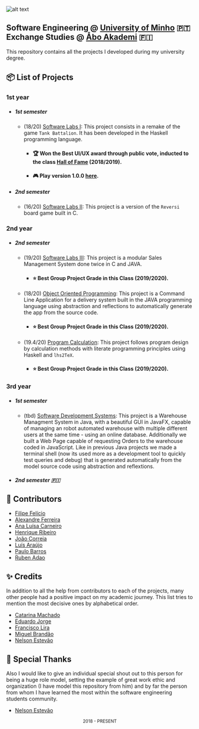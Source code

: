
![alt text](https://github.com/feliciofilipe/university/raw/master/logo.png "Logo")

## Software Engineering @ [University of Minho][uminho] :portugal: <br/> Exchange Studies @ [Åbo Akademi][abo] :finland:

 [uminho]: https://www.uminho.pt/EN/
 [abo]: https://www.abo.fi/en/

This repository contains all the projects I developed during my university degree.

## :package: List of Projects

### **1st year**

- ##### 1st semester

  - (18/20) [Software Labs I](/1st/LI1/):
    This project consists in a remake of the game `Tank Battalion`. It has been developed in the
    Haskell programming language.
    - #### :trophy: Won the Best UI/UX award through public vote, inducted to the class [Hall of Fame][hof] (2018/2019).
    - #### :video_game: Play version 1.0.0 [here][hof_game].
  
    [hof]: https://haslab.github.io/Teaching/LI1/
    [hof_game]: https://haslab.github.io/Teaching/LI1/1819_web/2018li1g159/web/2018li1g159/Tarefa5_2018li1g159.jsexe/run.html

- ##### 2nd semester

  - (16/20) [Software Labs II](/1st/LI2):
    This project is a version of the `Reversi` board game built in C.
    
### **2nd year**

- ##### 2nd semester

  - (19/20) [Software Labs III](/2nd/LI3):
    This project is a modular Sales Management System done twice in C and JAVA.
    - #### :star: Best Group Project Grade in this Class (2019/2020).
  - (18/20) [Object Oriented Programming](/2nd/POO):
    This project is a Command Line Application for a delivery system built in the JAVA
    programming language using abstraction and reflections to automatically generate the app from the source code. 
    - #### :star: Best Group Project Grade in this Class (2019/2020).
  - (19.4/20) [Program Calculation](/2nd/CP):
    This project follows program design by calculation methods with literate
    programming principles using Haskell and `lhs2TeX`.
    - #### :star: Best Group Project Grade in this Class (2019/2020).
    
### **3rd year**

- ##### 1st semester
   
  - (tbd) [Software Development Systems](/3rd/1st/DSS/wms):
    This project is a Warehouse Managment System in Java, with a beautiful GUI in JavaFX, capable of managing an robot automated warehouse with multiple different users at the same time - using an     online database. Additionally we built a Web Page capable of requesting Orders to the warehouse coded in JavaScript. Like in previous Java projects we made a terminal shell (now its used more as a development tool to quickly test queries and debug) that is generated automatically from the model source code using abstraction and reflextions.  

- ##### 2nd semester :finland:


## :handshake: Contributors

- [Filipe Felício][filipe]
- [Alexandre Ferreira][alex]
- [Ana Luísa Carneiro][luisa]
- [Henrique Ribeiro][henrique]
- [João Correia][correia]
- [Luís Araújo][luis]
- [Paulo Barros][paulo]
- [Ruben Adao][ruben]

[filipe]: https://github.com/feliciofilipe
[alex]: https://github.com/PietroPan
[luisa]: https://github.com/Analucar
[henrique]: https://github.com/henriq350
[correia]: https://github.com/jpcorreia99
[luis]: https://github.com/LAraujo7
[paulo]: https://github.com/JohnBarros21
[ruben]: https://github.com/rubenadao

## :sparkles: Credits

In addition to all the help from contributors to each of the projects, many
other people had a positive impact on my academic journey. This list tries to
mention the most decisive ones by alphabetical order.

- [Catarina Machado][catarina]
- [Eduardo Jorge][eduardo]
- [Francisco Lira][lira]
- [Miguel Brandão][brandao]
- [Nelson Estevão][nelson]

[catarina]: https://github.com/catarinamachado
[eduardo]: https://github.com/herulume
[lira]: https://github.com/FranciscoLira
[brandao]: https://github.com/miguelbrandao

## :pray: Special Thanks

Also I would like to give an individual special shout out to this person for being a 
huge role model, setting the example of great work ethic and organization (I have model this repository from him) 
and by far the person from whom I have learned the most within the software engineering students community.

- [Nelson Estevão][nelson]

[nelson]: https://github.com/nelsonmestevao

<div align="center">
  <sub>2018 - PRESENT</sub>
</div>
